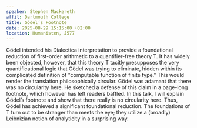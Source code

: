 ```yaml
---
speaker: Stephen Mackereth
affil: Dartmouth College
title: Gödel’s Footnote
date: 2025-08-29 15:15:00 +02:00
location: Humanisten, J577
---
```

Gödel intended his Dialectica interpretation to provide a foundational reduction of first-order arithmetic to a quantifier-free theory T.
It has widely been objected, however, that this theory T tacitly presupposes the very quantificational logic that Gödel was trying to eliminate, hidden within its complicated definition of "computable function of finite type." This would render the translation philosophically circular.
Gödel was adamant that there was no circularity here.
He sketched a defense of this claim in a page-long footnote, which however has left readers baffled.
In this talk, I will explain Gödel’s footnote and show that there really is no circularity here.
Thus, Gödel has achieved a significant foundational reduction.
The foundations of T turn out to be stranger than meets the eye; they utilize a (broadly) Leibnizian notion of analyticity in a surprising way.